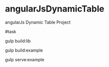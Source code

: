 # angularJsDynamicTable
angularJs Dynamic Table Project

#task

gulp build:lib 

gulp build:example

gulp serve:example